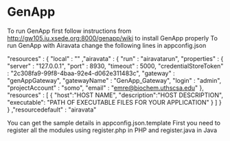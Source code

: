 # GenApp
To run GenApp first follow instructions from http://gw105.iu.xsede.org:8000/genapp/wiki to install GenApp properly
To run GenApp with Airavata change the following lines in appconfig.json

"resources" : {
      "local"              :  ""
      ,"airavata"          : {
          "run" : "airavatarun",
          "properties"   : {
              "server" : "127.0.0.1",
              "port" : 8930,
              "timeout" : 5000,
              "credentialStoreToken" : "2c308fa9-99f8-4baa-92e4-d062e311483c",
              "gateway" : "genAppGateway",
              "gatewayName" : "GenApp_Gateway",
              "login" : "admin",
              "projectAccount" : "somo",
              "email" : "emre@biochem.uthscsa.edu"
            },
            "resources"   : [
              {
                  "host":"HOST NAME",
                  "description":"HOST DESCRIPTION",
                  "executable": "PATH OF EXECUTABLE FILES FOR YOUR APPLICATION"
              }
          ]
      }
  }
  ,"resourcedefault" : "airavata"

You can get the sample details in appconfig.json.template
First you need to register all the modules using register.php in PHP and register.java in Java